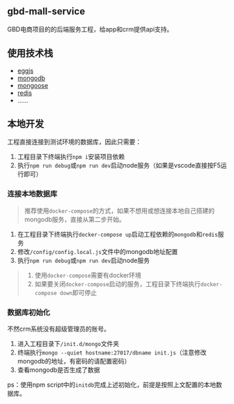 ## gbd-mall-service
GBD电商项目的的后端服务工程，给app和crm提供api支持。

## 使用技术栈
* [eggjs](https://eggjs.org/)
* [mongodb](https://www.mongodb.com)
* [mongoose](https://mongoosejs.com)
* [redis](https://redis.io)
* ……

## 本地开发
工程直接连接到测试环境的数据库，因此只需要：
1. 工程目录下终端执行`npm i`安装项目依赖
2. 执行`npm run debug`或`npm run dev`启动node服务（如果是vscode直接按F5运行即可）

### 连接本地数据库
> 推荐使用`docker-compose`的方式，如果不想用或想连接本地自己搭建的mongodb服务，直接从第二步开始。

1. 在工程目录下终端执行`docker-compose up`启动工程依赖的`mongodb`和`redis`服务
2. 修改`/config/config.local.js`文件中的mongodb地址配置
3. 执行`npm run debug`或`npm run dev`启动node服务

> 1. 使用`docker-compose`需要有docker环境
> 2. 如果要关闭`docker-compose`启动的服务，工程目录下终端执行`docker-compose down`即可停止

### 数据库初始化
不然crm系统没有超级管理员的账号。
1. 进入工程目录下`/init.d/mongo`文件夹
2. 终端执行`mongo --quiet hostname:27017/dbname init.js`（注意修改mongodb的地址，有密码的请配置密码）
3. 查看mongodb是否生成了数据

ps：使用npm script中的`initdb`完成上述初始化，前提是按照上文配置的本地数据库。